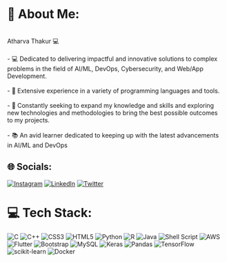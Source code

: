 # 💫 About Me:
<br>Atharva Thakur 💻<br><br>- 💻 Dedicated to delivering impactful and innovative solutions to complex problems in the field of AI/ML, DevOps, Cybersecurity, and Web/App Development.<br><br>- 💼 Extensive experience in a variety of programming languages and tools.<br><br>- 🚀 Constantly seeking to expand my knowledge and skills and exploring new technologies and methodologies to bring the best possible outcomes to my projects.<br><br>- 📚 An avid learner dedicated to keeping up with the latest advancements in AI/ML and DevOps


## 🌐 Socials:
[![Instagram](https://img.shields.io/badge/Instagram-%23E4405F.svg?logo=Instagram&logoColor=white)](https://instagram.com/atharva_r_thakur) [![LinkedIn](https://img.shields.io/badge/LinkedIn-%230077B5.svg?logo=linkedin&logoColor=white)](https://linkedin.com/in/atharva-r-thakur-232308217/) [![Twitter](https://img.shields.io/badge/Twitter-%231DA1F2.svg?logo=Twitter&logoColor=white)](https://twitter.com/@Atharv_R_Thakur) 

# 💻 Tech Stack:
![C](https://img.shields.io/badge/c-%2300599C.svg?style=for-the-badge&logo=c&logoColor=white) ![C++](https://img.shields.io/badge/c++-%2300599C.svg?style=for-the-badge&logo=c%2B%2B&logoColor=white) ![CSS3](https://img.shields.io/badge/css3-%231572B6.svg?style=for-the-badge&logo=css3&logoColor=white) ![HTML5](https://img.shields.io/badge/html5-%23E34F26.svg?style=for-the-badge&logo=html5&logoColor=white) ![Python](https://img.shields.io/badge/python-3670A0?style=for-the-badge&logo=python&logoColor=ffdd54) ![R](https://img.shields.io/badge/r-%23276DC3.svg?style=for-the-badge&logo=r&logoColor=white) ![Java](https://img.shields.io/badge/java-%23ED8B00.svg?style=for-the-badge&logo=java&logoColor=white) ![Shell Script](https://img.shields.io/badge/shell_script-%23121011.svg?style=for-the-badge&logo=gnu-bash&logoColor=white) ![AWS](https://img.shields.io/badge/AWS-%23FF9900.svg?style=for-the-badge&logo=amazon-aws&logoColor=white) ![Flutter](https://img.shields.io/badge/Flutter-%2302569B.svg?style=for-the-badge&logo=Flutter&logoColor=white) ![Bootstrap](https://img.shields.io/badge/bootstrap-%23563D7C.svg?style=for-the-badge&logo=bootstrap&logoColor=white) ![MySQL](https://img.shields.io/badge/mysql-%2300f.svg?style=for-the-badge&logo=mysql&logoColor=white) ![Keras](https://img.shields.io/badge/Keras-%23D00000.svg?style=for-the-badge&logo=Keras&logoColor=white) ![Pandas](https://img.shields.io/badge/pandas-%23150458.svg?style=for-the-badge&logo=pandas&logoColor=white) ![TensorFlow](https://img.shields.io/badge/TensorFlow-%23FF6F00.svg?style=for-the-badge&logo=TensorFlow&logoColor=white) ![scikit-learn](https://img.shields.io/badge/scikit--learn-%23F7931E.svg?style=for-the-badge&logo=scikit-learn&logoColor=white) ![Docker](https://img.shields.io/badge/docker-%230db7ed.svg?style=for-the-badge&logo=docker&logoColor=white)


<!--# 📊 GitHub Stats:
![](https://github-readme-stats.vercel.app/api?username=Atharva-Thakur&theme=darcula&hide_border=false&include_all_commits=true&count_private=false)<br/>
![](https://github-readme-streak-stats.herokuapp.com/?user=Atharva-Thakur&theme=darcula&hide_border=false)<br/>
![](https://github-readme-stats.vercel.app/api/top-langs/?username=Atharva-Thakur&theme=darcula&hide_border=false&include_all_commits=true&count_private=false&layout=compact) -->



